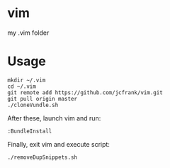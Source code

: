 vim
===

my .vim folder

Usage
=====

	mkdir ~/.vim
	cd ~/.vim
	git remote add https://github.com/jcfrank/vim.git
	git pull origin master
	./cloneVundle.sh

After these, launch vim and run:

	:BundleInstall

Finally, exit vim and execute script:

	./removeDupSnippets.sh

